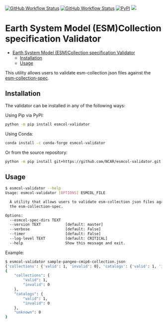 [![GitHub Workflow Status](https://img.shields.io/github/workflow/status/NCAR/esmcol-validator/CI?logo=Github&style=for-the-badge)](https://github.com/NCAR/esmcol-validator/actions)
[![GitHub Workflow Status](https://img.shields.io/github/workflow/status/NCAR/esmcol-validator/code-style?label=Code%20Style&logo=GitHub&style=for-the-badge)](https://github.com/NCAR/esmcol-validator/actions)
[![PyPI](https://img.shields.io/pypi/v/esmcol-validator?logo=PyPI&style=for-the-badge)](https://pypi.org/project/esmcol-validator)
[![](https://img.shields.io/codecov/c/github/NCAR/esmcol-validator.svg?style=for-the-badge)](https://codecov.io/gh/NCAR/esmcol-validator)

# Earth System Model (ESM)Collection specification Validator

- [Earth System Model (ESM)Collection specification Validator](#earth-system-model-esmcollection-specification-validator)
  - [Installation](#installation)
  - [Usage](#usage)

This utility allows users to validate esm-collection json files against the [esm-collection-spec](https://github.com/NCAR/esm-collection-spec).

## Installation

The validator can be installed in any of the following ways:

Using Pip via PyPI:

```bash
python -m pip install esmcol-validator
```

Using Conda:

```bash
conda install -c conda-forge esmcol-validator
```

Or from the source repository:

```bash
python -m pip install git+https://github.com/NCAR/esmcol-validator.git
```

## Usage

```bash
$ esmcol-validator --help
Usage: esmcol-validator [OPTIONS] ESMCOL_FILE

  A utility that allows users to validate esm-collection json files against
  the esm-collection-spec.

Options:
  --esmcol-spec-dirs TEXT
  --version TEXT           [default: master]
  --verbose                [default: False]
  --timer                  [default: False]
  --log-level TEXT         [default: CRITICAL]
  --help                   Show this message and exit.
```

Example:

```bash
$ esmcol-validator sample-pangeo-cmip6-collection.json
{'collections': {'valid': 1, 'invalid': 0}, 'catalogs': {'valid': 1, 'invalid': 0}, 'unknown': 0}
{
    "collections": {
        "valid": 1,
        "invalid": 0
    },
    "catalogs": {
        "valid": 1,
        "invalid": 0
    },
    "unknown": 0
}
```
